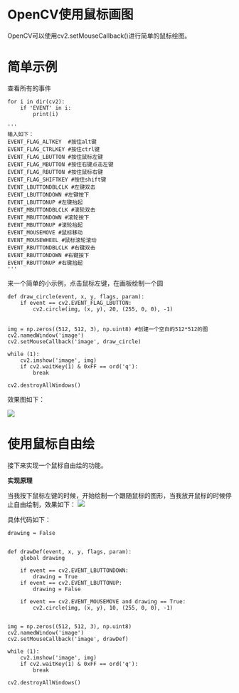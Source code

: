 # OpenCV使用鼠标画图 #
OpenCV可以使用cv2.setMouseCallback()进行简单的鼠标绘图。

# 简单示例 #
查看所有的事件
```
for i in dir(cv2):
    if 'EVENT' in i:
        print(i)

'''
输入如下：
EVENT_FLAG_ALTKEY  #按住alt键
EVENT_FLAG_CTRLKEY #按住ctrl键
EVENT_FLAG_LBUTTON #按住鼠标左键
EVENT_FLAG_MBUTTON #按住右键点击左键
EVENT_FLAG_RBUTTON #按住鼠标右键
EVENT_FLAG_SHIFTKEY #按住shift键
EVENT_LBUTTONDBLCLK #左键双击
EVENT_LBUTTONDOWN #左键按下
EVENT_LBUTTONUP #左键抬起
EVENT_MBUTTONDBLCLK #滚轮双击
EVENT_MBUTTONDOWN #滚轮按下
EVENT_MBUTTONUP #滚轮抬起
EVENT_MOUSEMOVE #鼠标移动
EVENT_MOUSEWHEEL #鼠标滚轮滚动
EVENT_RBUTTONDBLCLK #右键双击  
EVENT_RBUTTONDOWN #右键按下
EVENT_RBUTTONUP #右键抬起
'''
```
来一个简单的小示例，点击鼠标左键，在画板绘制一个圆
```
def draw_circle(event, x, y, flags, param):
    if event == cv2.EVENT_FLAG_LBUTTON:
        cv2.circle(img, (x, y), 20, (255, 0, 0), -1)


img = np.zeros((512, 512, 3), np.uint8) #创建一个空白的512*512的图
cv2.namedWindow('image')
cv2.setMouseCallback('image', draw_circle)

while (1):
    cv2.imshow('image', img)
    if cv2.waitKey(1) & 0xFF == ord('q'):
        break

cv2.destroyAllWindows()
```
效果图如下：

![](http://icdn.apigo.cn/mouse-1.png)

# 使用鼠标自由绘 #
接下来实现一个鼠标自由绘的功能。

**实现原理**

当我按下鼠标左键的时候，开始绘制一个跟随鼠标的图形，当我放开鼠标的时候停止自由绘制，效果如下：
![](http://icdn.apigo.cn/opencv-mouse2.gif)

具体代码如下：
```
drawing = False


def drawDef(event, x, y, flags, param):
    global drawing

    if event == cv2.EVENT_LBUTTONDOWN:
        drawing = True
    if event == cv2.EVENT_LBUTTONUP:
        drawing = False

    if event == cv2.EVENT_MOUSEMOVE and drawing == True:
        cv2.circle(img, (x, y), 10, (255, 0, 0), -1)


img = np.zeros((512, 512, 3), np.uint8)
cv2.namedWindow('image')
cv2.setMouseCallback('image', drawDef)

while (1):
    cv2.imshow('image', img)
    if cv2.waitKey(1) & 0xFF == ord('q'):
        break

cv2.destroyAllWindows()
```
